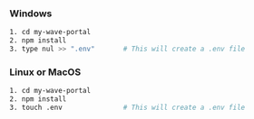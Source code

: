 ### Windows

```sh
1. cd my-wave-portal
2. npm install
3. type nul >> ".env"       # This will create a .env file
```

### Linux or MacOS

```sh
1. cd my-wave-portal
2. npm install
3. touch .env               # This will create a .env file
```


